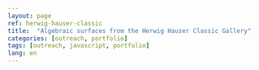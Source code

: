 ```yaml
---
layout: page
ref: herwig-hauser-classic
title:  "Algebraic surfaces from the Herwig Hauser Classic Gallery"
categories: [outreach, portfolio]
tags: [outreach, javascript, portfolio]
lang: en
---
```


<script src="https://cdnjs.cloudflare.com/ajax/libs/three.js/108/three.min.js"></script>
<script src="https://cdn.jsdelivr.net/npm/three@v0.108.0/examples/js/controls/OrbitControls.js"></script>
<script src="js/herwig_hauser_classic_in_three.js"></script>
